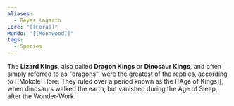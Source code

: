 ```yaml
---
aliases:
  - Reyes lagarto
Lore: "[[Fera]]"
Mundo: "[[Moonwood]]"
tags:
  - Species
---
```

The **Lizard Kings**, also called **Dragon Kings** or **Dinosaur Kings**, and often simply referred to as "dragons", were the greatest of the reptiles, according to [[Mokolé]] lore. They ruled over a period known as the [[Age of Kings]], when dinosaurs walked the earth, but vanished during the Age of Sleep, after the Wonder-Work.